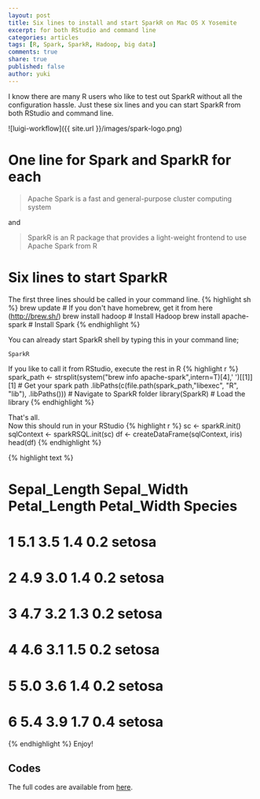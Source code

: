 ```yaml
---
layout: post
title: Six lines to install and start SparkR on Mac OS X Yosemite
excerpt: for both RStudio and command line
categories: articles
tags: [R, Spark, SparkR, Hadoop, big data]
comments: true
share: true
published: false
author: yuki
---
```


<span class = "dropcap">I</span> know there are many R users who like to test out SparkR without all the configuration hassle. Just these six lines and you can start SparkR from both RStudio and command line. 

![luigi-workflow]({{ site.url }}/images/spark-logo.png)


# One line for Spark and SparkR for each

> Apache Spark is a fast and general-purpose cluster computing system

and


> SparkR is an R package that provides a light-weight frontend to use Apache Spark from R

# Six lines to start SparkR
The first three lines should be called in your command line.
{% highlight sh %}
brew update # If you don't have homebrew, get it from here (http://brew.sh/)
brew install hadoop # Install Hadoop
brew install apache-spark # Install Spark
{% endhighlight %}

You can already start SparkR shell by typing this in your command line;

```
SparkR
```

If you like to call it from RStudio, execute the rest in R
{% highlight r %}
spark_path <- strsplit(system("brew info apache-spark",intern=T)[4],' ')[[1]][1] # Get your spark path
.libPaths(c(file.path(spark_path,"libexec", "R", "lib"), .libPaths())) # Navigate to SparkR folder
library(SparkR) # Load the library
{% endhighlight %}

That's all.  
Now this should run in your RStudio
{% highlight r %}
sc <- sparkR.init()
sqlContext <- sparkRSQL.init(sc)
df <- createDataFrame(sqlContext, iris) 
head(df)
{% endhighlight %}

{% highlight text %}
# Sepal_Length Sepal_Width Petal_Length Petal_Width Species
# 1          5.1         3.5          1.4         0.2  setosa
# 2          4.9         3.0          1.4         0.2  setosa
# 3          4.7         3.2          1.3         0.2  setosa
# 4          4.6         3.1          1.5         0.2  setosa
# 5          5.0         3.6          1.4         0.2  setosa
# 6          5.4         3.9          1.7         0.4  setosa
{% endhighlight %}
Enjoy!

## Codes
The full codes are available from [here](https://github.com/yukiegosapporo/2015-09-21-six-lines-to-install-and-start-sparkr-on-mac-os-x-yosemite).
